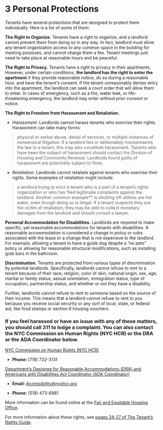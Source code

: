 # 3 Personal Protections
Tenants have several protections that are designed to protect them individually. Here is a list of some of them:

**The Right to Organize.**
Tenants have a right to organize, and a landlord cannot prevent them from doing so in any way. In fact, landlord must allow any tenant organization access to any common space in the building for meeting purposes, and cannot charge them a fee. Tenant meetings just need to take place at reasonable hours and be peaceful. 

**The Right to Privacy.**
Tenants have a right to privacy in their apartments. However, under certain conditions, **the landlord has the right to enter the apartment** if they provide reasonable notice, do so during a reasonable hour, and have the tenant's consent. If the tenant unreasonably denies entry into the apartment, the landlord can seek a court order that will allow them to enter. In cases of emergency, such as a fire, water leak, or life-threatening emergency, the landlord may enter without prior consent or notice. 

**The Right to Freedom from Harassment and Retaliation.**

- _Harassment._ Landlords cannot harass tenants who exercise their rights. Harassment can take many forms: 

>physical or verbal abuse, denial of services, or multiple instances of nonsensical litigation. If a landlord lies or deliberately misrepresents the law to a tenant, this may also constitute harassment. Tenants who have been the subject of harassment should contact the Division of Housing and Community Renewal. Landlords found guilty of harassment are potentially subject to fines. 

- _Retaliation._ Landlords cannot retaliate against tenants who exercise their rights. Some examples of retaliation might include:

>  a landlord trying to evict a tenant who is a part of a tenant’s rights organization or who has filed legitimate complaints against the landlord. Another common example** is shutting off utilities are hot water, even though doing so is illegal. If a tenant suspects they are the victim of retaliation, they may be able to collect monetary damages from the landlord and should consult a lawyer. 

**Personal Accommodation for Disabilities.**
Landlords are required to make specific, yet reasonable accommodations for tenants with disabilities. A reasonable accommodation is considered a change in policy or rules associated with the lease or a change that is not expensive to the landlord. For example, allowing a tenant to have a guide dog despite a “no pets” policy or allowing for reasonable structural modifications, such as installing grab bars in the bathroom. 

**Discrimination.**
Tenants are protected from various types of discrimination by potential landlords. Specifically, landlords cannot refuse to rent to a tenant because of their race, religion, color of skin, national origin, sex, age, marital or family status, sexual orientation, immigration status, type of occupation, partnership status, and whether or not they have a disability.

Further, landlords cannot refuse to rent to someone based on the source of their income. This means that a landlord cannot refuse to rent to you because you receive social security or any sort of local, state, or federal aid, like food stamps or section 8 housing vouchers. 

### If you feel harassed or have an issue with any of these matters, you should call 311 to lodge a complaint. You can also contact the NYC Commission on Human Rights (NYC HCR) or the DRA or the ADA Coordinator below.

[NYC Commission on Human Rights (NYC HCR)](https://www1.nyc.gov/site/cchr/about/contact-us.page)

- **Phone:** (718) 722-3131 

[Department’s Designee for Reasonable Accommodations (DRA) and Americans with Disabilities Act Coordinator (ADA Coordinator)](http://www.nyshcr.org/AboutUs/ContactUs.htm)

- **Email:** Accessibility@nyshcr.org

- **Phone:** (518) 473-6981


More information can be found online at the [Fair and Equitable Housing Office](http://www.nyshcr.org/AboutUs/Offices/FairHousing/ImmigrationDiscriminationHarassment.htm).
 
For more information about these rights, see [pages 24-27 of The Tenant’s Rights Guide](https://ag.ny.gov/sites/default/files/tenants_rights.pdf).


